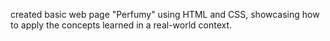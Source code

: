 created basic web page "Perfumy" using HTML and CSS, showcasing how to apply the concepts learned in a real-world context.
